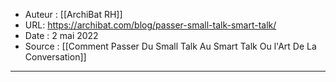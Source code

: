 - Auteur : [[ArchiBat RH]]
- URL: https://archibat.com/blog/passer-small-talk-smart-talk/
- Date : 2 mai 2022
- Source : [[Comment Passer Du Small Talk Au Smart Talk Ou l'Art De La Conversation]]
*** 

